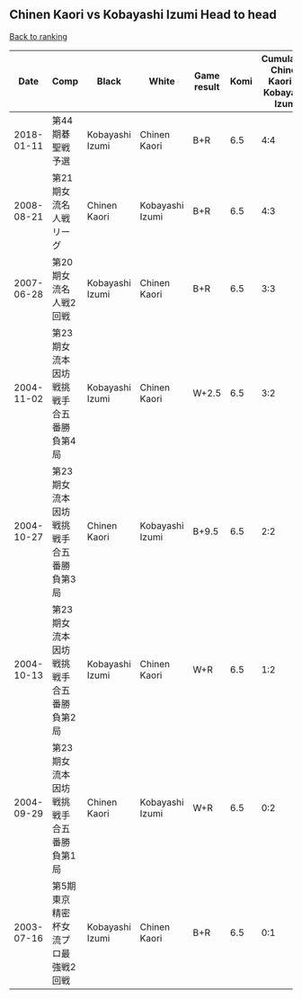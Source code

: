 ## Chinen Kaori vs Kobayashi Izumi Head to head

[Back to ranking](../../index.md)




| **Date** | **Comp** | **Black** | **White** | **Game result** | **Komi** | **Cumulative Chinen Kaori vs Kobayashi Izumi** | **Chinen Kaori streak** | **Kobayashi Izumi streak** | 
| --- | --- | --- | --- | --- | --- | --- | --- | --- |
| 2018-01-11 | 第44期碁聖戦予選 | Kobayashi Izumi | Chinen Kaori | B+R | 6.5 | 4:4 | 0 | 1 | 
| 2008-08-21 | 第21期女流名人戦リーグ | Chinen Kaori | Kobayashi Izumi | B+R | 6.5 | 4:3 | 1 | 0 | 
| 2007-06-28 | 第20期女流名人戦2回戦 | Kobayashi Izumi | Chinen Kaori | B+R | 6.5 | 3:3 | 0 | 1 | 
| 2004-11-02 | 第23期女流本因坊戦挑戦手合五番勝負第4局 | Kobayashi Izumi | Chinen Kaori | W+2.5 | 6.5 | 3:2 | 3 | 0 | 
| 2004-10-27 | 第23期女流本因坊戦挑戦手合五番勝負第3局 | Chinen Kaori | Kobayashi Izumi | B+9.5 | 6.5 | 2:2 | 2 | 0 | 
| 2004-10-13 | 第23期女流本因坊戦挑戦手合五番勝負第2局 | Kobayashi Izumi | Chinen Kaori | W+R | 6.5 | 1:2 | 1 | 0 | 
| 2004-09-29 | 第23期女流本因坊戦挑戦手合五番勝負第1局 | Chinen Kaori | Kobayashi Izumi | W+R | 6.5 | 0:2 | 0 | 2 | 
| 2003-07-16 | 第5期東京精密杯女流プロ最強戦2回戦 | Kobayashi Izumi | Chinen Kaori | B+R | 6.5 | 0:1 | 0 | 1 |




